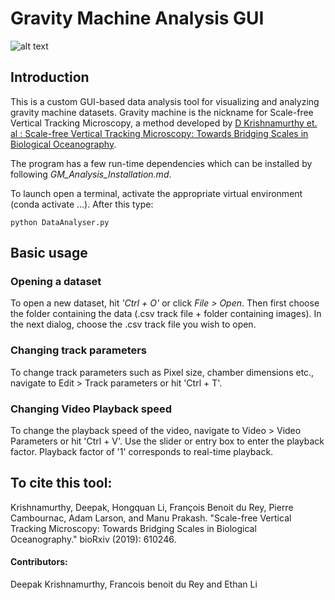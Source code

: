 # Gravity Machine Analysis GUI

![alt text](https://github.com/deepakkrishnamurthy/GravityMachineAnalysis_GUI/blob/master/DataAnalyserGui/icon/icon_2.png "GM logo")


## Introduction
This is a custom GUI-based data analysis tool for visualizing and analyzing gravity machine datasets. Gravity machine is the nickname for Scale-free Vertical Tracking Microscopy, a method developed by [D Krishnamurthy et. al : Scale-free Vertical Tracking Microscopy: Towards Bridging Scales in Biological Oceanography](https://doi.org/10.1101/610246). 

The program has a few run-time dependencies which can be installed by following *GM_Analysis_Installation.md*.

To launch open a terminal, activate the appropriate virtual environment (conda activate ...). After this type:
	
	python DataAnalyser.py

## Basic usage

### Opening a dataset
To open a new dataset, hit *'Ctrl + O'* or click *File > Open*. Then first choose the folder containing the data (.csv track file + folder containing images). In the next dialog, choose the .csv track file you wish to open.

### Changing track parameters
To change track parameters such as Pixel size, chamber dimensions etc., navigate to Edit > Track parameters or hit 'Ctrl + T'. 

### Changing Video Playback speed
To change the playback speed of the video, navigate to Video > Video Parameters or hit 'Ctrl + V'. Use the slider or entry box to enter the playback factor. Playback factor of '1' corresponds to real-time playback.


## To cite this tool:

Krishnamurthy, Deepak, Hongquan Li, François Benoit du Rey, Pierre Cambournac, Adam Larson, and Manu Prakash. "Scale-free Vertical Tracking Microscopy: Towards Bridging Scales in Biological Oceanography." bioRxiv (2019): 610246.




#### Contributors: 
Deepak Krishnamurthy, Francois benoit du Rey and Ethan Li